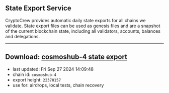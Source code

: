 ## State Export Service
CryptoCrew provides automatic daily state exports for all chains we validate. State export files can be used as genesis files and are a snapshot of the current blockchain state, including all validators, accounts, balances and delegations.

---
**Download: [cosmoshub-4 state export](https://dl-eu2.ccvalidators.com/SERVICE/cosmoshub/cosmoshub-4_export_22370157.json)**
---

- last updated: Fri Sep 27 2024 14:09:48
- chain id: `cosmoshub-4`
- export height: `22370157`
- use for: airdrops, local tests, chain recovery
